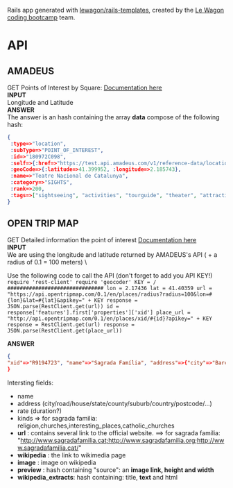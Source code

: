 Rails app generated with [lewagon/rails-templates](https://github.com/lewagon/rails-templates), created by the [Le Wagon coding bootcamp](https://www.lewagon.com) team.

# API
## AMADEUS
GET Points of Interest by Square: [Documentation here](https://documenter.getpostman.com/view/2672636/RWEcPfuJ#aaeb9b5e-c80c-4185-a0ce-f908351d58f8) \
**INPUT** \
Longitude and Latitude \
**ANSWER** \
The answer is an hash containing the array **data** compose of the following hash:
 ```json
{
  :type=>"location",
  :subType=>"POINT_OF_INTEREST",
  :id=>"180972C098",
  :self=>{:href=>"https://test.api.amadeus.com/v1/reference-data/locations/pois/180972C098", :methods=>["GET"]},
  :geoCode=>{:latitude=>41.399952, :longitude=>2.185743},
  :name=>"Teatre Nacional de Catalunya",
  :category=>"SIGHTS",
  :rank=>200,
  :tags=>["sightseeing", "activities", "tourguide", "theater", "attraction", "commercialplace", "musicvenue"]
 }
 ```
 
 ## OPEN TRIP MAP
GET Detailed information the point of interest [Documentation here](https://opentripmap.io/product) \
 **INPUT** \
We are using the longitude and latitude returned by AMADEUS's API ( + a radius of 0.1 = 100 meters) \

Use the following code to call the API (don't forget to add you API KEY!)
`
require 'rest-client'
require 'geocoder'
KEY = /
###############################
lon = 2.17436
lat = 41.40359
url = "https://api.opentripmap.com/0.1/en/places/radius?radius=100&lon=#{lon}&lat=#{lat}&apikey=" + KEY
response = JSON.parse(RestClient.get(url))
id = response['features'].first['properties']['xid']
place_url = "http://api.opentripmap.com/0.1/en/places/xid/#{id}?apikey=" + KEY
response = RestClient.get(url)
response = JSON.parse(RestClient.get(place_url))
`

 **ANSWER**
```json
{
"xid"=>"R9194723", "name"=>"Sagrada Família", "address"=>{"city"=>"Barcelona", "road"=>"Carrer de Mallorca", "house"=>"Basílica de la Sagrada Família", "state"=>"CAT", "county"=>"BCN", "suburb"=>"la Sagrada Família", "country"=>"España", "postcode"=>"08088", "country_code"=>"es", "house_number"=>"403", "city_district"=>"Eixample"}, "rate"=>"3h", "osm"=>"relation/9194723", "bbox"=>{"lon_min"=>2.17374, "lon_max"=>2.174996, "lat_min"=>41.403031, "lat_max"=>41.403899}, "wikidata"=>"Q48435", "kinds"=>"religion,churches,interesting_places,catholic_churches", "voyage"=>"https://ro.wikivoyage.org/wiki/Barcelona%2FSagrada%20Familia", "url"=>"http://www.sagradafamilia.cat;http://www.sagradafamilia.org;http://www.sagradafamilia.cat/", "sources"=>{"geometry"=>"osm", "attributes"=>["osm", "wikidata"]}, "otm"=>"https://opentripmap.com/en/card/R9194723", "wikipedia"=>"https://en.wikipedia.org/wiki/Sagrada%20Fam%C3%ADlia", "image"=>"https://commons.wikimedia.org/wiki/File:%CE%A3%CE%B1%CE%B3%CF%81%CE%AC%CE%B4%CE%B1_%CE%A6%CE%B1%CE%BC%CE%AF%CE%BB%CE%B9%CE%B1_2941.jpg", "preview"=>{"source"=>"https://upload.wikimedia.org/wikipedia/commons/thumb/2/26/%CE%A3%CE%B1%CE%B3%CF%81%CE%AC%CE%B4%CE%B1_%CE%A6%CE%B1%CE%BC%CE%AF%CE%BB%CE%B9%CE%B1_2941.jpg/271px-%CE%A3%CE%B1%CE%B3%CF%81%CE%AC%CE%B4%CE%B1_%CE%A6%CE%B1%CE%BC%CE%AF%CE%BB%CE%B9%CE%B1_2941.jpg", "height"=>400, "width"=>271}, "wikipedia_extracts"=>{"title"=>"en:Sagrada Família", "text"=>"The Basílica i Temple Expiatori de la Sagrada Família (Catalan pronunciation: [səˈɣɾaðə fəˈmili.ə]; Spanish: Templo Expiatorio de la Sagrada Familia; English: Basilica and Expiatory Church of the Holy Family) is a large unfinished Roman Catholic church in Barcelona, designed by Catalan architect Antoni Gaudí (1852–1926). Gaudí's work on the building is part of a UNESCO World Heritage Site, and in November 2010 Pope Benedict XVI consecrated and proclaimed it a minor basilica, as distinct from a cathedral, which must be the seat of a bishop.", "html"=>"<p>The <b><i lang=\"ca\" title=\"Catalan language text\">Basílica i Temple Expiatori de la Sagrada Família</i></b> (<small>Catalan pronunciation:&nbsp;</small><span title=\"Representation in the International Phonetic Alphabet (IPA)\">[səˈɣɾaðə fəˈmili.ə]</span>; Spanish: <i lang=\"es\">Templo Expiatorio de la Sagrada Familia</i>; English: <span lang=\"en\">Basilica and Expiatory Church of the Holy Family</span>) is a large unfinished Roman Catholic church in Barcelona, designed by Catalan architect Antoni Gaudí (1852–1926). Gaudí's work on the building is part of a UNESCO World Heritage Site, and in November 2010 Pope Benedict&nbsp;XVI consecrated and proclaimed it a minor basilica, as distinct from a cathedral, which must be the seat of a bishop.</p>"}, "point"=>{"lon"=>2.17441, "lat"=>41.403481}
}
```
Intersting fields:
- name
- address (city/road/house/state/county/suburb/country/postcode/...)
- rate (duration?)
- kinds => for sagrada familia: religion,churches,interesting_places,catholic_churches
- **url** : contains several link to the official website. ==> for sagrada familia: "http://www.sagradafamilia.cat;http://www.sagradafamilia.org;http://www.sagradafamilia.cat/"
- **wikipedia** : the link to wikimedia page
- **image** : image on wikipedia
- **preview** : hash containing "source": an **image link, height and width**
- **wikipedia_extracts**: hash containing: title, **text** and html
